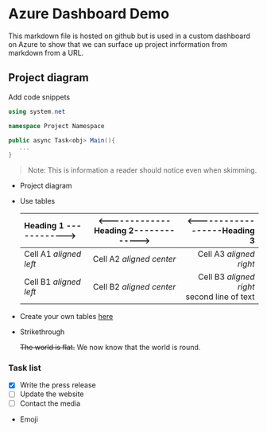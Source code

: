 # Azure Dashboard Demo

This markdown file is hosted on github but is used in a custom dashboard on Azure to show that we can surface up project inrformation from markdown from a URL.

## Project diagram

Add code snippets

```csharp
using system.net

namespace Project Namespace

public async Task<obj> Main(){
   ...
}
```

> Note: This is information a reader should notice even when skimming.

- Project diagram

- Use tables

    | Heading 1 ------------> | <-------------Heading 2-------------> | <------------------Heading 3 |  
    |:--------------------------|:---------------------------:|----------------------------:|  
    | Cell A1 *aligned left* | Cell A2 *aligned center*| Cell A3 *aligned right*|  
    | Cell B1 *aligned left* | Cell B2 *aligned center*| Cell B3 *aligned right*<br/>second line of text |

- Create your own tables [here](https://www.tablesgenerator.com/markdown_tables)

- Strikethrough

    ~~The world is flat.~~ We now know that the world is round.

### Task list

- [x] Write the press release
- [ ] Update the website
- [ ] Contact the media

- Emoji
